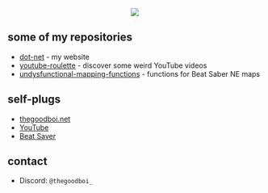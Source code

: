 <p align="center">
	<img src="https://cdn.discordapp.com/attachments/803471147898241027/1143782211695423518/banner.png">
</p>

## some of my repositories

- [dot-net](https://github.com/TheGoodBoi411/dot-net) - my website
- [youtube-roulette](https://thegoodboi411.github.io/youtube-roulette/) - discover some weird YouTube videos
- [undysfunctional-mapping-functions](https://github.com/TheGoodBoi411/undysfunctional-mapping-functions) - functions for Beat Saber NE maps

## self-plugs

- [thegoodboi.net](https://thegoodboi.net)
- [YouTube](https://www.youtube.com/channel/UC-aOekaRwdZTvdcTl2YBIRg)
- [Beat Saver](https://beatsaver.com/profile/4284638)

## contact

- Discord: `@thegoodboi_`
  
<!--
**TheGoodBoi411/thegoodboi411** is a ✨ _special_ ✨ repository because its `README.md` (this file) appears on your GitHub profile.

Here are some ideas to get you started:

- 🔭 I’m currently working on ...
- 🌱 I’m currently learning ...
- 👯 I’m looking to collaborate on ...
- 🤔 I’m looking for help with ...
- 💬 Ask me about ...
- 📫 How to reach me: ...
- 😄 Pronouns: ...
- ⚡ Fun fact: ...
-->
